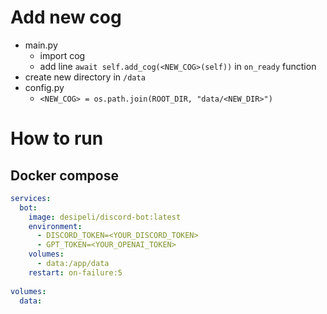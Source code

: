 # Add new cog

- main.py
    - import cog
    - add line `await self.add_cog(<NEW_COG>(self))` in `on_ready` function
- create new directory in `/data`
- config.py
    - `<NEW_COG> = os.path.join(ROOT_DIR, "data/<NEW_DIR>")`

# How to run

## Docker compose

```yml
services:
  bot:
    image: desipeli/discord-bot:latest
    environment:
      - DISCORD_TOKEN=<YOUR_DISCORD_TOKEN>
      - GPT_TOKEN=<YOUR_OPENAI_TOKEN>
    volumes:
      - data:/app/data
    restart: on-failure:5
    
volumes:
  data:
```